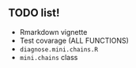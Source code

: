 ## TODO list!

 * Rmarkdown vignette
 * Test covarage (ALL FUNCTIONS)
 * `diagnose.mini.chains.R`
 * `mini.chains` class